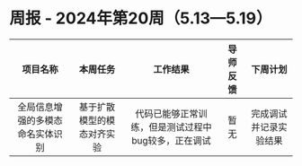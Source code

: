 # 周报 - 2024年第20周（5.13—5.19）


|  项目名称  | 本周任务 | 工作结果 | 导师反馈 |  下周计划| 
|:----------:|:--------:|:--------:|:--------:|:--------:|
|  全局信息增强的多模态命名实体识别       | 基于扩散模型的模态对齐实验 |代码已能够正常训练，但是测试过程中bug较多，正在调试| 暂无  | 完成调试并记录实验结果